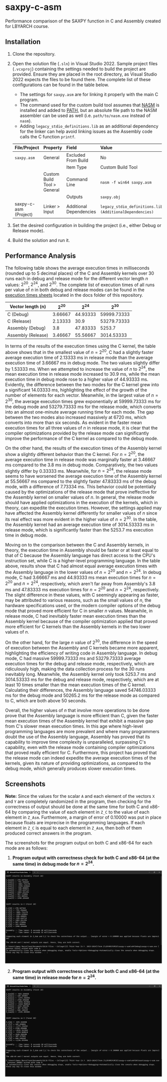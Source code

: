 # saxpy-c-asm

Performance comparison of the SAXPY function in C and Assembly created for LBYARCH course.

## Installation

1. Clone the repository.
2. Open the solution file (`.sln`) in Visual Studio 2022. Sample project files (`.vcxproj`) containing the settings needed to build the project are provided. Ensure they are placed in the root directory, as Visual Studio 2022 expects the files to be found there. The complete list of these configurations can be found in the table below.
    - The settings for `saxpy.asm` are for linking it properly with the main C program.
    - The command used for the custom build tool assumes that [NASM](https://nasm.us/) is installed and added to [PATH](https://en.wikipedia.org/wiki/PATH_(variable)), but an absolute file path to the NASM assembler can be used as well (i.e. `path/to/nasm.exe` instead of `nasm`).
    - Adding `legacy_stdio_definitions.lib` as an additional dependency for the linker can help avoid linking issues as the Assembly code calls the C function `printf`.

    | File/Project          | Property                    | Field                   | Value                                                    |
    | --------------------- | --------------------------- | ----------------------- | -------------------------------------------------------- |
    | `saxpy.asm`           | General                     | Excluded From Build     | No                                                       |
    |                       |                             | Item Type               | Custom Build Tool                                        |
    |                       | Custom Build Tool > General | Command Line            | `nasm -f win64 saxpy.asm`                                |
    |                       |                             | Outputs                 | `saxpy.obj`                                              |
    | saxpy-c-asm (Project) | Linker > Input              | Additional Dependencies | `legacy_stdio_definitions.lib;%(AdditionalDependencies)` |

3. Set the desired configuration in building the project (i.e., either Debug or Release mode).
4. Build the solution and run it.

## Performance Analysis

The following table shows the average execution times in milliseconds (rounded up to 5 decimal places) of the C and Assembly kernels over 30 runs each in debug and release mode for the different vector length $n$ values: $2^{20}$, $2^{24}$, and $2^{30}$. The complete list of execution times of all runs per value of $n$ in both debug and release modes can be found in the [execution times sheets](https://github.com/ChorusMortis/saxpy-c-asm/blob/main/docs/sheets_execution-times-per-value-of-n.pdf) located in the docs folder of this repository.

| Vector length (n)  | $2^{20}$ | $2^{24}$ | $2^{30}$    |
| ------------------ | -------- | -------- | ----------- |
| C (Debug)          | 3.66667  | 44.93333 | 59999.73333 |
| C (Release)        | 2.13333  | 30.9     | 53279.73333 |
| Assembly (Debug)   | 3.8      | 47.83333 | 5253.7      |
| Assembly (Release) | 3.46667  | 55.56667 | 3014.53333  |

In terms of the results of the execution times using the C kernel, the table above shows that in the smallest value of $n = 2^{20}$, C had a slightly faster average execution time of $2.13333$ ms in release mode than the average execution time of $3.66667$ ms in debug mode. The two values slightly differ by $1.53333$ ms. When we attempted to increase the value of $n$ to $2^{24}$, the mean execution time in release mode increased to $30.9$ ms, while the mean execution time in debug mode rose to a higher value of $44.93333$ ms. Evidently, the difference between the two modes for the C kernel grew into a significant $14.03333$ ms, highlighting the effect of the growth of the number of elements for each vector. Meanwhile, in the largest value of $n = 2^{30}$, the average execution times grew exponentially at $59999.73333$ ms for the debug mode and $53279.73333$ ms for the release mode, which converts into an almost one-minute average running time for each mode. The gap between the two modes also increased massively at $6720$ ms, which converts into more than six seconds. As evident in the faster mean execution times for all three values of $n$ in release mode, it is clear that the compiler optimizations provided by the release mode can significantly improve the performance of the C kernel as compared to the debug mode.

On the other hand, the results of the execution times of the Assembly kernel show a slightly different behavior than the C kernel. For $n = 2^{20}$, the average execution time in release mode was marginally faster at $3.46667$ ms compared to the $3.8$ ms in debug mode. Comparatively, the two values slightly differ by $0.33333$ ms. Meanwhile, for $n = 2^{24}$, the release mode seems to have worsened the average execution time of the Assembly kernel at $55.56667$ ms compared to the slightly faster $47.83333$ ms of the debug mode, with a difference of $7.73334$ ms. This behavior could be potentially caused by the optimizations of the release mode that prove ineffective for the Assembly kernel on smaller values of $n$. In general, the release mode should have applied optimizations in the execution of the kernels, which in theory, can expedite the execution times. However, the settings applied may have affected the Assembly kernel differently for smaller values of $n$ since its real effect was more evident in the higher value of $n = 2^{30}$. In the table, the Assembly kernel had an average execution time of $3014.53333$ ms in release mode, which is significantly faster than the $5253.7$ ms execution time in debug mode.

Moving on to the comparison between the C and Assembly kernels, in theory, the execution time in Assembly should be faster or at least equal to that of C because the Assembly language has direct access to the CPU's instruction set, while C is a higher-level programming language. In the table above, results show that C had almost equal average execution times with the Assembly language in the lower values of $n = 2^{20}$ and $n = 2^{24}$. In debug mode, C had $3.66667$ ms and $44.93333$ ms mean execution times for $n = 2^{20}$ and $n = 2^{24}$, respectively, which aren't far away from Assembly's $3.8$ ms and $47.83333$ ms execution times for $n = 2^{20}$ and $n = 2^{24}$, respectively. The slight difference in these values, with C seemingly appearing as faster, may be attributed to various reasons, such as the small values of $n$, the hardware specifications used, or the modern compiler options of the debug mode that proved more efficient for C in smaller $n$ values. Meanwhile, in release mode, C had inevitably faster mean execution times than the Assembly kernel because of the compiler optimization applied that proved more efficient for C kernels than the Assembly kernels in the two lower values of $n$.

On the other hand, for the large $n$ value of $2^{30}$, the difference in the speed of execution between the Assembly and C kernels became more apparent, highlighting the efficiency of writing code in Assembly language. In debug mode, C had massive $59999.73333$ ms and $53279.73333$ average execution times for the debug and release mode, respectively, which are ridiculously high, making the data collection process for the 30 runs inevitably long. Meanwhile, the Assembly kernel only took $5253.7$ ms and $3014.53333$ ms for the debug and release mode, respectively, which are at least 10 times smaller than the mean execution times of the C kernel. Calculating their differences, the Assembly language saved $54746.03333$ ms for the debug mode and $50265.2$ ms for the release mode as compared to C, which are both above 50 seconds.

Overall, the higher values of $n$ that involve more operations to be done prove that the Assembly language is more efficient than C, given the faster mean execution times of the Assembly kernel that exhibit a massive gap from C's slower mean execution times. In this age where high-level programming languages are more prevalent and where many programmers doubt the use of the Assembly language, Assembly has proved that its capability to improve time complexity is unparalleled, surpassing C's capability, even with the release mode containing compiler optimizations that proved really efficient for C. Furthermore, this project has proved that the release mode can indeed expedite the average execution times of the kernels, given its nature of providing optimizations, as compared to the debug mode, which generally produces slower execution times.


## Screenshots

**Note:** Since the values for the scalar `A` and each element of the vectors `X` and `Y` are completely randomized in the program, then checking for the correctness of output should be done at the same time for both C and x86-64 by comparing the value of each element in `Z_C` to the value of each element in `Z_Asm`. Furthermore, a margin of error of 0.10000 was put in place because floats are imprecise in the programming languages. If each element in `Z_C` is equal to each element in `Z_Asm`, then both of them produced correct answers in the program.

The screenshots for the program output on both C and x86-64 for each mode are as follows:

1. **Program output with correctness check for both C and x86-64 (at the same time) in debug mode for $n = 2^{24}$.**

![Program output with correctness check for both C and x86-64 (at the same time) in debug mode for n = 2^24](./docs/output_c_and_x86-64_debug-mode_2_24.png)

2. **Program output with correctness check for both C and x86-64 (at the same time) in release mode for $n = 2^{24}$.**

![Program output with correctness check for both C and x86-64 (at the same time) in release mode for n = 2^24](./docs/output_c_and_x86-64_release-mode_2_24.png)
